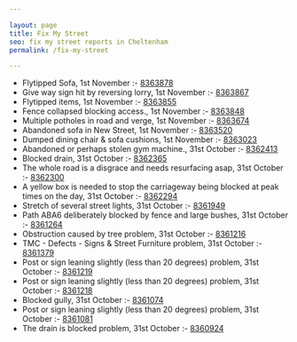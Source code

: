 ```yaml
---

layout: page
title: Fix My Street
seo: fix my street reports in Cheltenham
permalink: /fix-my-street

---
```


<!-- fix_marker starts -->

- Flytipped Sofa, 1st November :- [8363878](https://www.fixmystreet.com/report/8363878)
- Give way sign hit by reversing lorry, 1st November :- [8363867](https://www.fixmystreet.com/report/8363867)
- Flytipped items, 1st November :- [8363855](https://www.fixmystreet.com/report/8363855)
- Fence collapsed blocking access., 1st November :- [8363848](https://www.fixmystreet.com/report/8363848)
- Multiple potholes in road and verge, 1st November :- [8363674](https://www.fixmystreet.com/report/8363674)
- Abandoned sofa in New Street, 1st November :- [8363520](https://www.fixmystreet.com/report/8363520)
- Dumped dining chair & sofa cushions, 1st November :- [8363023](https://www.fixmystreet.com/report/8363023)
- Abandoned or perhaps stolen gym machine., 31st October :- [8362413](https://www.fixmystreet.com/report/8362413)
- Blocked drain, 31st October :- [8362365](https://www.fixmystreet.com/report/8362365)
- The whole road is a disgrace and needs resurfacing asap, 31st October :- [8362300](https://www.fixmystreet.com/report/8362300)
- A yellow box is needed to stop the carriageway being blocked at peak times on the day, 31st October :- [8362294](https://www.fixmystreet.com/report/8362294)
- Stretch of several street lights, 31st October :- [8361949](https://www.fixmystreet.com/report/8361949)
- Path ABA6 deliberately blocked by fence and large bushes, 31st October :- [8361264](https://www.fixmystreet.com/report/8361264)
- Obstruction caused by tree problem, 31st October :- [8361216](https://www.fixmystreet.com/report/8361216)
- TMC - Defects - Signs & Street Furniture problem, 31st October :- [8361379](https://www.fixmystreet.com/report/8361379)
- Post or sign leaning slightly (less than 20 degrees) problem, 31st October :- [8361219](https://www.fixmystreet.com/report/8361219)
- Post or sign leaning slightly (less than 20 degrees) problem, 31st October :- [8361218](https://www.fixmystreet.com/report/8361218)
- Blocked gully, 31st October :- [8361074](https://www.fixmystreet.com/report/8361074)
- Post or sign leaning slightly (less than 20 degrees) problem, 31st October :- [8361081](https://www.fixmystreet.com/report/8361081)
- The drain is blocked problem, 31st October :- [8360924](https://www.fixmystreet.com/report/8360924)

<!-- fix_marker ends -->